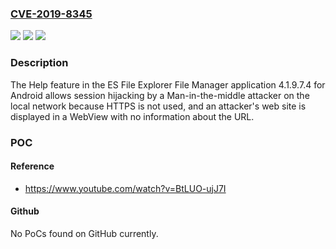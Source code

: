 ### [CVE-2019-8345](https://cve.mitre.org/cgi-bin/cvename.cgi?name=CVE-2019-8345)
![](https://img.shields.io/static/v1?label=Product&message=n%2Fa&color=blue)
![](https://img.shields.io/static/v1?label=Version&message=n%2Fa&color=blue)
![](https://img.shields.io/static/v1?label=Vulnerability&message=n%2Fa&color=brighgreen)

### Description

The Help feature in the ES File Explorer File Manager application 4.1.9.7.4 for Android allows session hijacking by a Man-in-the-middle attacker on the local network because HTTPS is not used, and an attacker's web site is displayed in a WebView with no information about the URL.

### POC

#### Reference
- https://www.youtube.com/watch?v=BtLUO-ujJ7I

#### Github
No PoCs found on GitHub currently.

